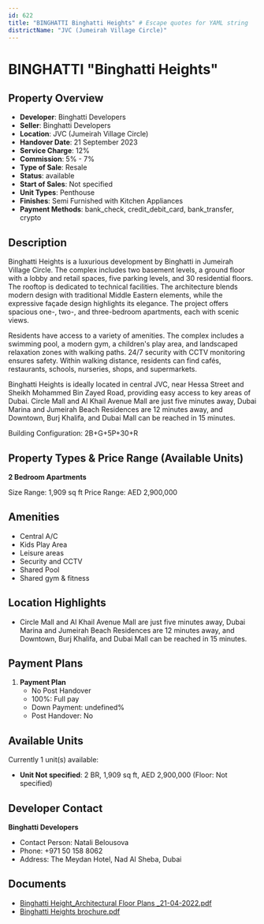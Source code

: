 ```yaml
---
id: 622
title: "BINGHATTI Binghatti Heights" # Escape quotes for YAML string
districtName: "JVC (Jumeirah Village Circle)"
---
```


# BINGHATTI "Binghatti Heights"

## Property Overview
- **Developer**: Binghatti Developers
- **Seller**: Binghatti Developers
- **Location**: JVC (Jumeirah Village Circle)
- **Handover Date**: 21 September 2023
- **Service Charge**: 12%
- **Commission**: 5% - 7%
- **Type of Sale**: Resale
- **Status**: available
- **Start of Sales**: Not specified
- **Unit Types**: Penthouse
- **Finishes**: Semi Furnished with Kitchen Appliances
- **Payment Methods**: bank_check, credit_debit_card, bank_transfer, crypto

## Description
Binghatti Heights is a luxurious development by Binghatti in Jumeirah Village Circle. The complex includes two basement levels, a ground floor with a lobby and retail spaces, five parking levels, and 30 residential floors. The rooftop is dedicated to technical facilities. The architecture blends modern design with traditional Middle Eastern elements, while the expressive façade design highlights its elegance. The project offers spacious one-, two-, and three-bedroom apartments, each with scenic views.

Residents have access to a variety of amenities. The complex includes a swimming pool, a modern gym, a children's play area, and landscaped relaxation zones with walking paths. 24/7 security with CCTV monitoring ensures safety. Within walking distance, residents can find cafés, restaurants, schools, nurseries, shops, and supermarkets.

Binghatti Heights is ideally located in central JVC, near Hessa Street and Sheikh Mohammed Bin Zayed Road, providing easy access to key areas of Dubai. Circle Mall and Al Khail Avenue Mall are just five minutes away, Dubai Marina and Jumeirah Beach Residences are 12 minutes away, and Downtown, Burj Khalifa, and Dubai Mall can be reached in 15 minutes.

Building Configuration: 2B+G+5P+30+R

## Property Types & Price Range (Available Units)
**2 Bedroom Apartments**

Size Range: 1,909 sq ft
Price Range: AED 2,900,000

## Amenities
- Central A/C
- Kids Play Area
- Leisure areas
- Security and CCTV
- Shared Pool
- Shared gym & fitness

## Location Highlights
- Circle Mall and Al Khail Avenue Mall are just five minutes away, Dubai Marina and Jumeirah Beach Residences are 12 minutes away, and Downtown, Burj Khalifa, and Dubai Mall can be reached in 15 minutes.

## Payment Plans
1. **Payment Plan**
   - No Post Handover
   - 100%: Full pay
   - Down Payment: undefined%
   - Post Handover: No

## Available Units
Currently 1 unit(s) available:
- **Unit Not specified**: 2 BR, 1,909 sq ft, AED 2,900,000 (Floor: Not specified)

## Developer Contact
**Binghatti Developers**
- Contact Person: Natali Belousova
- Phone: +971 50 158 8062
- Address: The Meydan Hotel, Nad Al Sheba, Dubai

## Documents
- [Binghatti Height_Architectural Floor Plans _21-04-2022.pdf](https://cdn.geniemap.net/2023/12/24/sHWAZYTe5S1uxWVfiiDheZxgCXF4rcnkB9THN4GZ.pdf)
- [Binghatti Heights brochure.pdf](https://cdn.geniemap.net/2023/12/24/k1trf9YgmTdxr2nTUXXioEyzljEIx5lPdeSmjSm7.pdf)
